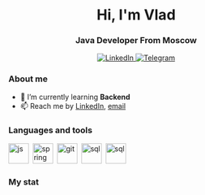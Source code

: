 <div id-"header" align="center">
    <h1>Hi, I'm Vlad</h1>
    <h3>Java Developer From Moscow</h3>
</div>

<div id="socials" align="center">
    <a href="https://www.linkedin.com/in/vladislavkobyzev/">
<img src="https://img. shields. io/badge/LinkedIn-blue?style=for-the-
badge&Llogo=linkedin&logoColor=white" alt="LinkedIn"/>
</a>
<a href="https://t.me/vladkobyzev">
<img src="https://img. shields. io/badge/Telegram-blue?style=for-the-
badge&Llogo=telegram&logoColor=white" alt="Telegram"/>
</a>
</div>

### About me
- 🌱 I’m currently learning **Backend**
- 📫 Reach me by [LinkedIn](https://www.linkedin.com/in/vladislavkobyzev/), [email](mailto:vladkobyzev@gmail.com)


### Languages and tools
<img src="https://cdn.jsdelivr.net/gh/devicons/devicon/icons/java/java-original-wordmark.svg" title="js" width="40" height="40"/>&nbsp;
<img src="https://cdn.jsdelivr.net/gh/devicons/devicon/icons/spring/spring-original-wordmark.svg" title="spring" width="40" height="40"/>&nbsp;
<img src="https://cdn.jsdelivr.net/gh/devicons/devicon/icons/git/git-plain.svg" title="git" width="40" height="40"/>&nbsp;
<img src="https://cdn.jsdelivr.net/gh/devicons/devicon/icons/postgresql/postgresql-original.svg" title="sql" width="40" height="40"/>&nbsp;
<img src="https://cdn.jsdelivr.net/gh/devicons/devicon/icons/docker/docker-original.svg" title="sql" width="40" height="40"/>&nbsp;


### My stat
<div id="stat" align="center">
    <img src="https://github-profile-summary-cards.vercel.app/api/cards/profile-details?username=vn7n24fzkq&theme=github_dark" alt=""/>
    <img src="https://github-profile-summary-cards.vercel.app/api/cards/most-commit-language?username=vn7n24fzkq&theme=github_dark" alt=""/>
     <img src="https://github-profile-summary-cards.vercel.app/api/cards/stats?username=vn7n24fzkq&theme=github_dark" alt=""/>
</div>
